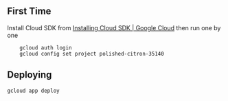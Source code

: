 ## First Time
Install Cloud SDK from [Installing Cloud SDK | Google Cloud](https://cloud.google.com/sdk/docs/install)
then run one by one
```
    gcloud auth login
    gcloud config set project polished-citron-35140
```

## Deploying

    gcloud app deploy

